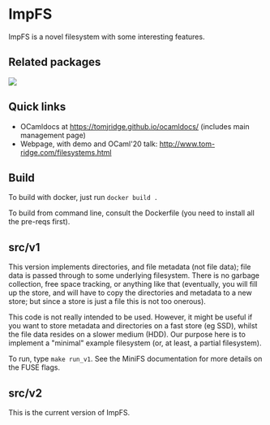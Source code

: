 # ImpFS

ImpFS is a novel filesystem with some interesting features.


## Related packages

<img src="https://docs.google.com/drawings/d/e/2PACX-1vSqzipIxfOtcWhtSEqcBUpEKPVp1ALtHYyVVBldz7WNP3idcaQTY0iHoLBMf9n4vNMUjDvoIi_gr2gE/pub?w=1034&amp;h=520">

## Quick links

* OCamldocs at <https://tomjridge.github.io/ocamldocs/> (includes main management page)
* Webpage, with demo and OCaml'20 talk: <http://www.tom-ridge.com/filesystems.html>



## Build

To build with docker, just run `docker build .`

To build from command line, consult the Dockerfile (you need to install all the pre-reqs first).



## src/v1

This version implements directories, and file metadata (not file
data); file data is passed through to some underlying
filesystem. There is no garbage collection, free space tracking, or
anything like that (eventually, you will fill up the store, and will
have to copy the directories and metadata to a new store; but since a
store is just a file this is not too onerous).

This code is not really intended to be used. However, it might be
useful if you want to store metadata and directories on a fast store
(eg SSD), whilst the file data resides on a slower medium (HDD). Our
purpose here is to implement a "minimal" example filesystem (or, at
least, a partial filesystem).

To run, type `make run_v1`. See the MiniFS documentation for more
details on the FUSE flags.



## src/v2

This is the current version of ImpFS.

